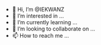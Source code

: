 - 👋 Hi, I’m @IEKWANZ
- 👀 I’m interested in ...
- 🌱 I’m currently learning ...
- 💞️ I’m looking to collaborate on ...
- 📫 How to reach me ...

<!---
IEKWANZ/IEKWANZ is a ✨ special ✨ repository because its `README.md` (this file) appears on your GitHub profile.
You can click the Preview link to take a look at your changes.
--->
